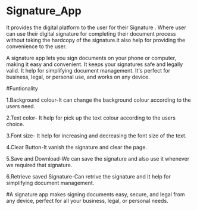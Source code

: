 # Signature_App
It provides the digital platform to the user for their Signature . Where user can use their digital signature for completing their document process without taking the hardcopy of the signature.it also help for providing the convenience to the user.

A signature app lets you sign documents on your phone or computer, making it easy and convenient. It keeps your signatures safe and legally valid. It help for simplifying document management. It's perfect for business, legal, or personal use, and works on any device.

#Funtionality

1.Background colour-It can change the background colour according to the users need.

2.Text color- It help for pick up the text colour according to the users choice.

3.Font size- It help for increasing and decreasing the font size of the text.

4.Clear Button-It vanish the signature and clear the page.

5.Save and Download-We can save the signature and also use it whenever we required that signature.

6.Retrieve saved Signature-Can retrive the signature and  It help for simplifying document management.

#A signature app makes signing documents easy, secure, and legal from any device, perfect for all your business, legal, or personal needs.









